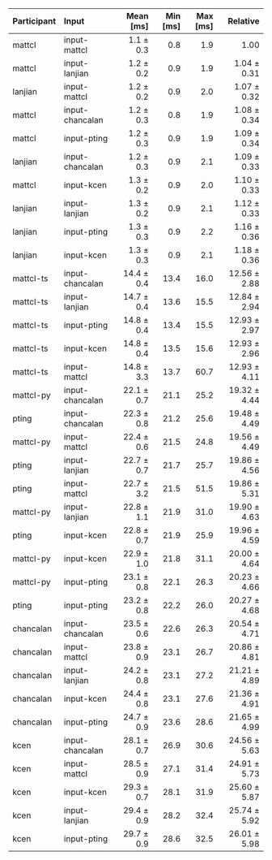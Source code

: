 | Participant | Input | Mean [ms] | Min [ms] | Max [ms] | Relative |
|:---|:---|---:|---:|---:|---:|
| mattcl | input-mattcl | 1.1 ± 0.3 | 0.8 | 1.9 | 1.00 |
| mattcl | input-lanjian | 1.2 ± 0.2 | 0.9 | 1.9 | 1.04 ± 0.31 |
| lanjian | input-mattcl | 1.2 ± 0.2 | 0.9 | 2.0 | 1.07 ± 0.32 |
| mattcl | input-chancalan | 1.2 ± 0.3 | 0.8 | 1.9 | 1.08 ± 0.34 |
| mattcl | input-pting | 1.2 ± 0.3 | 0.9 | 1.9 | 1.09 ± 0.34 |
| lanjian | input-chancalan | 1.2 ± 0.3 | 0.9 | 2.1 | 1.09 ± 0.33 |
| mattcl | input-kcen | 1.3 ± 0.2 | 0.9 | 2.0 | 1.10 ± 0.33 |
| lanjian | input-lanjian | 1.3 ± 0.2 | 0.9 | 2.1 | 1.12 ± 0.33 |
| lanjian | input-pting | 1.3 ± 0.3 | 0.9 | 2.2 | 1.16 ± 0.36 |
| lanjian | input-kcen | 1.3 ± 0.3 | 0.9 | 2.1 | 1.18 ± 0.36 |
| mattcl-ts | input-chancalan | 14.4 ± 0.4 | 13.4 | 16.0 | 12.56 ± 2.88 |
| mattcl-ts | input-lanjian | 14.7 ± 0.4 | 13.6 | 15.5 | 12.84 ± 2.94 |
| mattcl-ts | input-pting | 14.8 ± 0.4 | 13.4 | 15.5 | 12.93 ± 2.97 |
| mattcl-ts | input-kcen | 14.8 ± 0.4 | 13.5 | 15.6 | 12.93 ± 2.96 |
| mattcl-ts | input-mattcl | 14.8 ± 3.3 | 13.7 | 60.7 | 12.93 ± 4.11 |
| mattcl-py | input-chancalan | 22.1 ± 0.7 | 21.1 | 25.2 | 19.32 ± 4.44 |
| pting | input-chancalan | 22.3 ± 0.8 | 21.2 | 25.6 | 19.48 ± 4.49 |
| mattcl-py | input-mattcl | 22.4 ± 0.6 | 21.5 | 24.8 | 19.56 ± 4.49 |
| pting | input-lanjian | 22.7 ± 0.7 | 21.7 | 25.7 | 19.86 ± 4.56 |
| pting | input-mattcl | 22.7 ± 3.2 | 21.5 | 51.5 | 19.86 ± 5.31 |
| mattcl-py | input-lanjian | 22.8 ± 1.1 | 21.9 | 31.0 | 19.90 ± 4.63 |
| pting | input-kcen | 22.8 ± 0.7 | 21.9 | 25.9 | 19.96 ± 4.59 |
| mattcl-py | input-kcen | 22.9 ± 1.0 | 21.8 | 31.1 | 20.00 ± 4.64 |
| mattcl-py | input-pting | 23.1 ± 0.8 | 22.1 | 26.3 | 20.23 ± 4.66 |
| pting | input-pting | 23.2 ± 0.8 | 22.2 | 26.0 | 20.27 ± 4.68 |
| chancalan | input-chancalan | 23.5 ± 0.6 | 22.6 | 26.3 | 20.54 ± 4.71 |
| chancalan | input-mattcl | 23.8 ± 0.9 | 23.1 | 26.7 | 20.86 ± 4.81 |
| chancalan | input-lanjian | 24.2 ± 0.8 | 23.1 | 27.2 | 21.21 ± 4.89 |
| chancalan | input-kcen | 24.4 ± 0.8 | 23.1 | 27.6 | 21.36 ± 4.91 |
| chancalan | input-pting | 24.7 ± 0.9 | 23.6 | 28.6 | 21.65 ± 4.99 |
| kcen | input-chancalan | 28.1 ± 0.7 | 26.9 | 30.6 | 24.56 ± 5.63 |
| kcen | input-mattcl | 28.5 ± 0.9 | 27.1 | 31.4 | 24.91 ± 5.73 |
| kcen | input-kcen | 29.3 ± 0.7 | 28.1 | 31.9 | 25.60 ± 5.87 |
| kcen | input-lanjian | 29.4 ± 0.9 | 28.2 | 32.4 | 25.74 ± 5.92 |
| kcen | input-pting | 29.7 ± 0.9 | 28.6 | 32.5 | 26.01 ± 5.98 |
